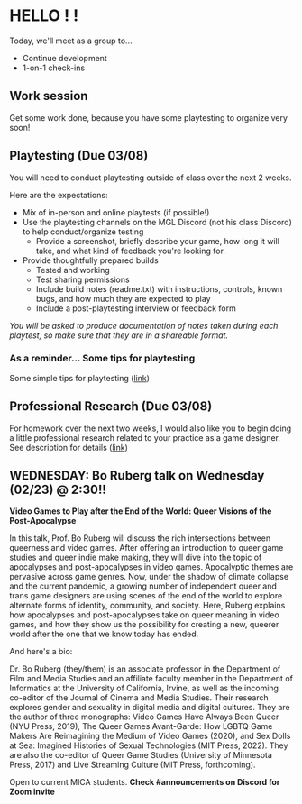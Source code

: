 # HELLO ! !
Today, we'll meet as a group to...
- Continue development
- 1-on-1 check-ins

## Work session
Get some work done, because you have some playtesting to organize very soon!

## Playtesting (Due 03/08)
You will need to conduct playtesting outside of class over the next 2 weeks.

Here are the expectations:
- Mix of in-person and online playtests (if possible!)
- Use the playtesting channels on the MGL Discord (not his class Discord) to help conduct/organize testing
    - Provide a screenshot, briefly describe your game, how long it will take, and what kind of feedback you're looking for.
- Provide thoughtfully prepared builds
    - Tested and working
    - Test sharing permissions
    - Include build notes (readme.txt) with instructions, controls, known bugs, and how much they are expected to play
    - Include a post-playtesting interview or feedback form 

_You will be asked to produce documentation of notes taken during each playtest, so make sure that they are in a shareable format._

### As a reminder... Some tips for playtesting

Some simple tips for playtesting ([link](https://docs.google.com/document/d/1MvGMuce8iGWjLlw1kjIdh94ZuriSiT5BToBQk9aVMtA/edit?usp=sharing))

## Professional Research (Due 03/08)
For homework over the next two weeks, I would also like you to begin doing a little professional research related to your practice as a game designer. See description for details ([link](https://docs.google.com/document/d/141_9DvZ4S4qN__yfv9oMkTZu_-32KGr9QZbpXLdEgCA/edit?usp=sharing))


## WEDNESDAY: Bo Ruberg talk on Wednesday (02/23) @ 2:30!!

__Video Games to Play after the End of the World: Queer Visions of the Post-Apocalypse__

In this talk, Prof. Bo Ruberg will discuss the rich intersections between queerness and video games. After offering an introduction to queer game studies and queer indie make making, they will dive into the topic of apocalypses and post-apocalypses in video games. Apocalyptic themes are pervasive across game genres. Now, under the shadow of climate collapse and the current pandemic, a growing number of independent queer and trans game designers are using scenes of the end of the world to explore alternate forms of identity, community, and society. Here, Ruberg explains how apocalypses and post-apocalypses take on queer meaning in video games, and how they show us the possibility for creating a new, queerer world after the one that we know today has ended.

And here's a bio:

Dr. Bo Ruberg (they/them) is an associate professor in the Department of Film and Media Studies and an affiliate faculty member in the Department of Informatics at the University of California, Irvine, as well as the incoming co-editor of the Journal of Cinema and Media Studies. Their research explores gender and sexuality in digital media and digital cultures. They are the author of three monographs: Video Games Have Always Been Queer (NYU Press, 2019), The Queer Games Avant-Garde: How LGBTQ Game Makers Are Reimagining the Medium of Video Games (2020), and Sex Dolls at Sea: Imagined Histories of Sexual Technologies (MIT Press, 2022). They are also the co-editor of Queer Game Studies (University of Minnesota Press, 2017) and Live Streaming Culture (MIT Press, forthcoming). 

Open to current MICA students. __Check #announcements on Discord for Zoom invite__